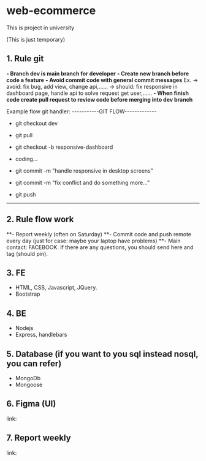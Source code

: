 # web-ecommerce
This is project in university

(This is just temporary)

## 1. Rule git
**- Branch dev is main branch for developer**
**- Create new branch before code a feature**
**- Avoid commit code with general commit messages**
Ex.
-> avoid: fix bug, add view, change api,......
-> should: fix responsive in dashboard page, handle api to solve request get user,......
**- When finish code create pull request to review code before merging into dev branch**

Example flow git handler:
-----------GIT FLOW-------------
- git checkout dev
- git pull
- git checkout -b responsive-dashboard

- coding...

- git commit -m "handle responsive in desktop screens"
- git commit -m "fix conflict and do something more..."
- git push
--------------------------------------

## 2. Rule flow work
**- Report weekly (often on Saturday)
**- Commit code and push remote every day (just for case: maybe your laptop have problems)
**- Main contact: FACEBOOK. If there are any questions, you should send here and tag (should pin). 

## 3. FE
- HTML, CSS, Javascript, JQuery.
- Bootstrap

## 4. BE
- Nodejs
- Express, handlebars

## 5. Database (if you want to you sql instead nosql, you can refer)
- MongoDb
- Mongoose

## 6. Figma (UI)
link: 

## 7. Report weekly
link:
